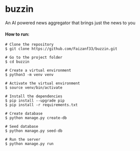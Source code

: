 # buzzin
An AI powered news aggregator that brings just the news to you

#### How to run:
```
# Clone the repository
$ git clone https://github.com/Faizanf33/buzzin.git

# Go to the project folder
$ cd buzzin

# Create a virtual environment
$ python3 -m venv venv

# Activate the virtual environment
$ source venv/bin/activate

# Install the dependencies
$ pip install --upgrade pip
$ pip install -r requirements.txt

# Create database
$ python manage.py create-db

# Seed database
$ python manage.py seed-db

# Run the server
$ python manage.py run